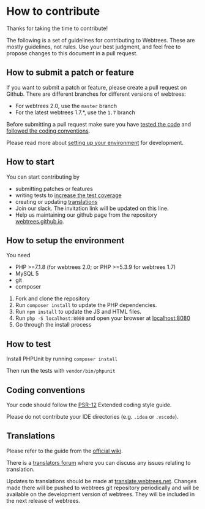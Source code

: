 # How to contribute

Thanks for taking the time to contribute!

The following is a set of guidelines for contributing to Webtrees. These are mostly guidelines, not rules. 
Use your best judgment, and feel free to propose changes to this document in a pull request.

## How to submit a patch or feature

If you want to submit a patch or feature, please create a pull request on Github. There are different branches for different versions of webtrees:

* For webtrees 2.0, use the `master` branch
* For the latest webtrees 1.7.*, use the `1.7` branch

Before submitting a pull request make sure you have [tested the code](#how-to-test) 
and [followed the coding conventions](#coding-conventions).

Please read more about [setting up your environment](#how-to-setup-the-environment) for development.

## How to start

You can start contributing by

* submitting patches or features
* writing tests to [increase the test coverage](https://coveralls.io/github/fisharebest/webtrees?branch=master)
* creating or updating [translations](#translations)
* Join our slack. The invitation link will be updated on this line.
* Help us maintaining our github page from the repository [webtrees.github.io](https://github.com/webtrees/webtrees.github.io).

## How to setup the environment

You need

* PHP >=7.1.8 (for webtrees 2.0; or PHP >=5.3.9 for webtrees 1.7)
* MySQL 5
* git
* composer

1. Fork and clone the repository
2. Run `composer install` to update the PHP dependencies.
3. Run `npm install` to update the JS and HTML files.
4. Run `php -S localhost:8080` and open your browser at [localhost:8080](http://localhost:8080)
5. Go through the install process

## How to test

Install PHPUnit by running `composer install`

Then run the tests with `vendor/bin/phpunit`

## Coding conventions

Your code should follow the [PSR-12](https://www.php-fig.org/psr/psr-12/) Extended coding style guide.

Please do not contribute your IDE directories (e.g. `.idea` or `.vscode`).

## Translations

Please refer to the guide from the [official wiki](https://wiki.webtrees.net/en/Category:Translation_Guidelines).

There is a [translators forum](http://webtrees.net/index.php/en/forum/8-translation) where you can discuss any issues relating to translation.

Updates to translations should be made at [translate.webtrees.net](https://translate.webtrees.net). 
Changes made there will be pushed to webtrees git repository periodically and will be available 
on the development version of webtrees. They will be included in the next release of webtrees.

